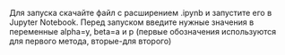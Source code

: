 Для запуска скачайте файл с расширением .ipynb и запустите его в Jupyter Notebook. Перед запуском введите нужные значения в переменные alpha=y, beta=a и p (первые обозначения используются для первого метода, вторые-для второго)

